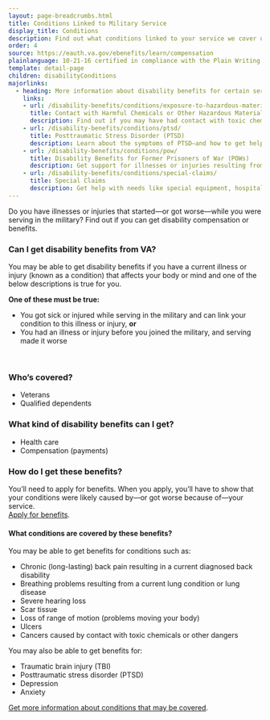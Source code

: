 ```yaml
---
layout: page-breadcrumbs.html
title: Conditions Linked to Military Service
display_title: Conditions
description: Find out what conditions linked to your service we cover under VA disability benefits.
order: 4
source: https://eauth.va.gov/ebenefits/learn/compensation
plainlanguage: 10-21-16 certified in compliance with the Plain Writing Act
template: detail-page
children: disabilityConditions
majorlinks:
  - heading: More information about disability benefits for certain service-connected conditions
    links:
    - url: /disability-benefits/conditions/exposure-to-hazardous-materials/
      title: Contact with Harmful Chemicals or Other Hazardous Materials
      description: Find out if you may have had contact with toxic chemicals or other dangers (like Agent Orange or radiation)—and what to do if you have.
    - url: /disability-benefits/conditions/ptsd/
      title: Posttraumatic Stress Disorder (PTSD)
      description: Learn about the symptoms of PTSD—and how to get help.
    - url: /disability-benefits/conditions/pow/
      title: Disability Benefits for Former Prisoners of War (POWs)
      description: Get support for illnesses or injuries resulting from your time in captivity.
    - url: /disability-benefits/conditions/special-claims/
      title: Special Claims
      description: Get help with needs like special equipment, hospital or rehab care, dental care, being unable to work, and more.
---
```


<div itemscope itemtype="http://schema.org/FAQPage">
<div itemprop="description" class="va-introtext">

Do you have illnesses or injuries that started—or got worse—while you were serving in the military?  Find out if you can  get disability compensation or benefits.

</div>

<div class="feature" markdown="1" itemscope itemtype="http://schema.org/Question">

<h3 itemprop="name">Can I get disability benefits from VA?</h3>
<div itemprop="acceptedAnswer" itemscope itemtype="http://schema.org/Answer">
<div itemprop="text">

You may be able to get disability benefits if you have a current illness or injury (known as a condition) that affects your body or mind and one of the below descriptions is true for you.

**One of these must be true:**
- You got sick or injured while serving in the military and can link your condition to this illness or injury, 
 **or**
- You had an illness or injury before you joined the military, and serving made it worse

<br>
</div>
</div>

<div itemscope itemtype="http://schema.org/Question">

<h3 itemprop="name">Who’s covered?</h3>
<div itemprop="acceptedAnswer" itemscope itemtype="http://schema.org/Answer">
<div itemprop="text">

- Veterans
- Qualified dependents

</div>
</div>
</div>
</div>

<div itemscope itemtype="http://schema.org/Question">

<h3 itemprop="name">What kind of disability benefits can I get?</h3>
<div itemprop="acceptedAnswer" itemscope itemtype="http://schema.org/Answer">
<div itemprop="text">

- Health care
- Compensation (payments)

</div>
</div>
</div>

<div itemscope itemtype="http://schema.org/Question">

<h3 itemprop="name">How do I get these benefits?</h3>
<div itemprop="acceptedAnswer" itemscope itemtype="http://schema.org/Answer">
<div itemprop="text">

You’ll need to apply for benefits. When you apply, you’ll have to show that your conditions were likely caused by—or got worse because of—your service. <br>
[Apply for benefits](/disability-benefits/apply/).

<div itemscope itemtype="http://schema.org/Question">

<h4 itemprop="name">What conditions are covered by these benefits?</h4>
<div itemprop="acceptedAnswer" itemscope itemtype="http://schema.org/Answer">
<div itemprop="text">

You may be able to get benefits for conditions such as:

- Chronic (long-lasting) back pain resulting in a current diagnosed back disability
- Breathing problems resulting from a current lung condition or lung disease
- Severe hearing loss
- Scar tissue
- Loss of range of motion (problems moving your body)
- Ulcers
- Cancers caused by contact with toxic chemicals or other dangers

You may also be able to get benefits for:

- Traumatic brain injury (TBI)
- Posttraumatic stress disorder (PTSD) 
- Depression
- Anxiety


[Get more information about conditions that may be covered](https://www.benefits.va.gov/compensation/dbq_ListBySymptom.asp).

</div>
</div>
</div>
</div>
